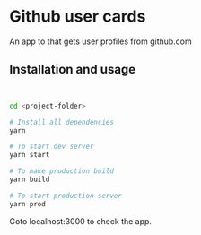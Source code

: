 # Github user cards
An app to that gets user profiles from github.com
## Installation and usage
```sh


cd <project-folder>

# Install all dependencies
yarn

# To start dev server
yarn start

# To make production build
yarn build

# To start production server
yarn prod

```
Goto localhost:3000 to check the app.